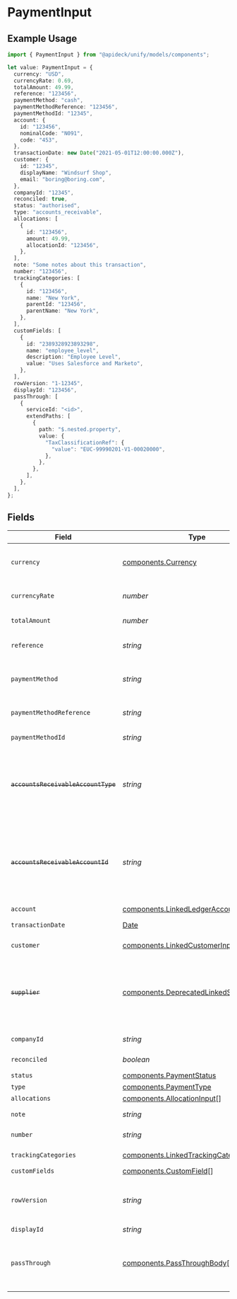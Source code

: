 # PaymentInput

## Example Usage

```typescript
import { PaymentInput } from "@apideck/unify/models/components";

let value: PaymentInput = {
  currency: "USD",
  currencyRate: 0.69,
  totalAmount: 49.99,
  reference: "123456",
  paymentMethod: "cash",
  paymentMethodReference: "123456",
  paymentMethodId: "12345",
  account: {
    id: "123456",
    nominalCode: "N091",
    code: "453",
  },
  transactionDate: new Date("2021-05-01T12:00:00.000Z"),
  customer: {
    id: "12345",
    displayName: "Windsurf Shop",
    email: "boring@boring.com",
  },
  companyId: "12345",
  reconciled: true,
  status: "authorised",
  type: "accounts_receivable",
  allocations: [
    {
      id: "123456",
      amount: 49.99,
      allocationId: "123456",
    },
  ],
  note: "Some notes about this transaction",
  number: "123456",
  trackingCategories: [
    {
      id: "123456",
      name: "New York",
      parentId: "123456",
      parentName: "New York",
    },
  ],
  customFields: [
    {
      id: "2389328923893298",
      name: "employee_level",
      description: "Employee Level",
      value: "Uses Salesforce and Marketo",
    },
  ],
  rowVersion: "1-12345",
  displayId: "123456",
  passThrough: [
    {
      serviceId: "<id>",
      extendPaths: [
        {
          path: "$.nested.property",
          value: {
            "TaxClassificationRef": {
              "value": "EUC-99990201-V1-00020000",
            },
          },
        },
      ],
    },
  ],
};
```

## Fields

| Field                                                                                                                                                                              | Type                                                                                                                                                                               | Required                                                                                                                                                                           | Description                                                                                                                                                                        | Example                                                                                                                                                                            |
| ---------------------------------------------------------------------------------------------------------------------------------------------------------------------------------- | ---------------------------------------------------------------------------------------------------------------------------------------------------------------------------------- | ---------------------------------------------------------------------------------------------------------------------------------------------------------------------------------- | ---------------------------------------------------------------------------------------------------------------------------------------------------------------------------------- | ---------------------------------------------------------------------------------------------------------------------------------------------------------------------------------- |
| `currency`                                                                                                                                                                         | [components.Currency](../../models/components/currency.md)                                                                                                                         | :heavy_minus_sign:                                                                                                                                                                 | Indicates the associated currency for an amount of money. Values correspond to [ISO 4217](https://en.wikipedia.org/wiki/ISO_4217).                                                 | USD                                                                                                                                                                                |
| `currencyRate`                                                                                                                                                                     | *number*                                                                                                                                                                           | :heavy_minus_sign:                                                                                                                                                                 | Currency Exchange Rate at the time entity was recorded/generated.                                                                                                                  | 0.69                                                                                                                                                                               |
| `totalAmount`                                                                                                                                                                      | *number*                                                                                                                                                                           | :heavy_check_mark:                                                                                                                                                                 | The total amount of the transaction or record                                                                                                                                      | 49.99                                                                                                                                                                              |
| `reference`                                                                                                                                                                        | *string*                                                                                                                                                                           | :heavy_minus_sign:                                                                                                                                                                 | Optional transaction reference message ie: Debit remittance detail.                                                                                                                | 123456                                                                                                                                                                             |
| `paymentMethod`                                                                                                                                                                    | *string*                                                                                                                                                                           | :heavy_minus_sign:                                                                                                                                                                 | Payment method used for the transaction, such as cash, credit card, bank transfer, or check                                                                                        | cash                                                                                                                                                                               |
| `paymentMethodReference`                                                                                                                                                           | *string*                                                                                                                                                                           | :heavy_minus_sign:                                                                                                                                                                 | Optional reference message returned by payment method on processing                                                                                                                | 123456                                                                                                                                                                             |
| `paymentMethodId`                                                                                                                                                                  | *string*                                                                                                                                                                           | :heavy_minus_sign:                                                                                                                                                                 | A unique identifier for an object.                                                                                                                                                 | 12345                                                                                                                                                                              |
| ~~`accountsReceivableAccountType`~~                                                                                                                                                | *string*                                                                                                                                                                           | :heavy_minus_sign:                                                                                                                                                                 | : warning: ** DEPRECATED **: This will be removed in a future release, please migrate away from it as soon as possible.<br/><br/>Type of accounts receivable account.              | Account                                                                                                                                                                            |
| ~~`accountsReceivableAccountId`~~                                                                                                                                                  | *string*                                                                                                                                                                           | :heavy_minus_sign:                                                                                                                                                                 | : warning: ** DEPRECATED **: This will be removed in a future release, please migrate away from it as soon as possible.<br/><br/>Unique identifier for the account to allocate payment to. | 123456                                                                                                                                                                             |
| `account`                                                                                                                                                                          | [components.LinkedLedgerAccountInput](../../models/components/linkedledgeraccountinput.md)                                                                                         | :heavy_minus_sign:                                                                                                                                                                 | N/A                                                                                                                                                                                |                                                                                                                                                                                    |
| `transactionDate`                                                                                                                                                                  | [Date](https://developer.mozilla.org/en-US/docs/Web/JavaScript/Reference/Global_Objects/Date)                                                                                      | :heavy_check_mark:                                                                                                                                                                 | The date of the transaction - YYYY:MM::DDThh:mm:ss.sTZD                                                                                                                            | 2021-05-01T12:00:00.000Z                                                                                                                                                           |
| `customer`                                                                                                                                                                         | [components.LinkedCustomerInput](../../models/components/linkedcustomerinput.md)                                                                                                   | :heavy_minus_sign:                                                                                                                                                                 | The customer this entity is linked to.                                                                                                                                             |                                                                                                                                                                                    |
| ~~`supplier`~~                                                                                                                                                                     | [components.DeprecatedLinkedSupplierInput](../../models/components/deprecatedlinkedsupplierinput.md)                                                                               | :heavy_minus_sign:                                                                                                                                                                 | : warning: ** DEPRECATED **: This will be removed in a future release, please migrate away from it as soon as possible.<br/><br/>The supplier this entity is linked to.            |                                                                                                                                                                                    |
| `companyId`                                                                                                                                                                        | *string*                                                                                                                                                                           | :heavy_minus_sign:                                                                                                                                                                 | The company or subsidiary id the transaction belongs to                                                                                                                            | 12345                                                                                                                                                                              |
| `reconciled`                                                                                                                                                                       | *boolean*                                                                                                                                                                          | :heavy_minus_sign:                                                                                                                                                                 | Indicates if the transaction has been reconciled.                                                                                                                                  | true                                                                                                                                                                               |
| `status`                                                                                                                                                                           | [components.PaymentStatus](../../models/components/paymentstatus.md)                                                                                                               | :heavy_minus_sign:                                                                                                                                                                 | Status of payment                                                                                                                                                                  | authorised                                                                                                                                                                         |
| `type`                                                                                                                                                                             | [components.PaymentType](../../models/components/paymenttype.md)                                                                                                                   | :heavy_minus_sign:                                                                                                                                                                 | Type of payment                                                                                                                                                                    | accounts_receivable                                                                                                                                                                |
| `allocations`                                                                                                                                                                      | [components.AllocationInput](../../models/components/allocationinput.md)[]                                                                                                         | :heavy_minus_sign:                                                                                                                                                                 | N/A                                                                                                                                                                                |                                                                                                                                                                                    |
| `note`                                                                                                                                                                             | *string*                                                                                                                                                                           | :heavy_minus_sign:                                                                                                                                                                 | Note associated with the transaction                                                                                                                                               | Some notes about this transaction                                                                                                                                                  |
| `number`                                                                                                                                                                           | *string*                                                                                                                                                                           | :heavy_minus_sign:                                                                                                                                                                 | Number associated with the transaction                                                                                                                                             | 123456                                                                                                                                                                             |
| `trackingCategories`                                                                                                                                                               | [components.LinkedTrackingCategory](../../models/components/linkedtrackingcategory.md)[]                                                                                           | :heavy_minus_sign:                                                                                                                                                                 | A list of linked tracking categories.                                                                                                                                              |                                                                                                                                                                                    |
| `customFields`                                                                                                                                                                     | [components.CustomField](../../models/components/customfield.md)[]                                                                                                                 | :heavy_minus_sign:                                                                                                                                                                 | N/A                                                                                                                                                                                |                                                                                                                                                                                    |
| `rowVersion`                                                                                                                                                                       | *string*                                                                                                                                                                           | :heavy_minus_sign:                                                                                                                                                                 | A binary value used to detect updates to a object and prevent data conflicts. It is incremented each time an update is made to the object.                                         | 1-12345                                                                                                                                                                            |
| `displayId`                                                                                                                                                                        | *string*                                                                                                                                                                           | :heavy_minus_sign:                                                                                                                                                                 | Id to be displayed.                                                                                                                                                                | 123456                                                                                                                                                                             |
| `passThrough`                                                                                                                                                                      | [components.PassThroughBody](../../models/components/passthroughbody.md)[]                                                                                                         | :heavy_minus_sign:                                                                                                                                                                 | The pass_through property allows passing service-specific, custom data or structured modifications in request body when creating or updating resources.                            |                                                                                                                                                                                    |